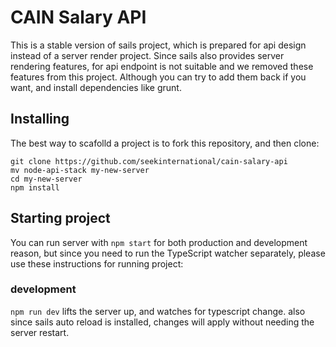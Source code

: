 # CAIN Salary API
This is a stable version of sails project, which is prepared for api design instead of a server render project.
Since sails also provides server rendering features, for api endpoint is not suitable and we removed these features from this
project. Although you can try to add them back if you want, and install dependencies like grunt.


## Installing
The best way to scafolld a project is to fork this repository, and then clone:

```
git clone https://github.com/seekinternational/cain-salary-api
mv node-api-stack my-new-server
cd my-new-server
npm install
``` 

## Starting project

You can run server with `npm start` for both production and development reason, but since you need to run the TypeScript watcher separately, please use these instructions for
running project:

### development
`npm run dev` lifts the server up, and watches for typescript change. also since sails auto reload is installed, changes will apply without
needing the server restart.
